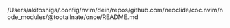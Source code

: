 /Users/akitoshiga/.config/nvim/dein/repos/github.com/neoclide/coc.nvim/node_modules/@tootallnate/once/README.md